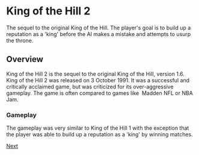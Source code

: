 # King of the Hill 2

The sequel to the original King of the Hill. The player's goal is to build up a reputation as a 'king' before the AI makes a mistake and attempts to usurp the throne.

## Overview

King of the Hill 2 is the sequel to the original King of the Hill, version 1.6. King of the Hill 2 was released on 3 October 1991. It was a successful and critically acclaimed game, but was criticized for its over-aggressive gameplay. The game is often compared to games like  Madden NFL or NBA Jam.   
  

### Gameplay

The gameplay was very similar to King of the Hill 1 with the exception that the player was able to build up a reputation as a 'king' by winning matches.

[Next](388.md)